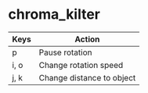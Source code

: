 # chroma_kilter

| Keys  | Action |
|---|---|
| p  |  Pause rotation |
| i, o  |  Change rotation speed |
| j, k  |  Change distance to object |